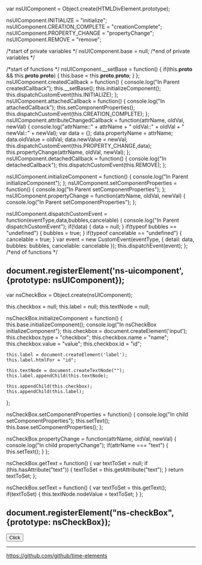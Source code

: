
var nsUIComponent = Object.create(HTMLDivElement.prototype);

nsUIComponent.INITIALIZE = "initialize";
nsUIComponent.CREATION_COMPLETE = "creationComplete";
nsUIComponent.PROPERTY_CHANGE = "propertyChange";
nsUIComponent.REMOVE = "remove";

/*start of private variables */
nsUIComponent.base = null;
/*end of private variables */

/*start of functions */
nsUIComponent.__setBase = function() 
{
	if(this.__proto__ && this.__proto__.__proto__)
	{
		this.base = this.__proto__.__proto__;
	}
};
nsUIComponent.createdCallback = function() 
{
	console.log("In Parent createdCallback");
	this.__setBase();
	this.initializeComponent();
	this.dispatchCustomEvent(this.INITIALIZE);
};
nsUIComponent.attachedCallback = function()
{
	console.log("In attachedCallback");
	this.setComponentProperties();
	this.dispatchCustomEvent(this.CREATION_COMPLETE);
};
nsUIComponent.attributeChangedCallback = function(attrName, oldVal, newVal)
{
	console.log("attrName::" + attrName + " oldVal::" + oldVal + " newVal::" + newVal);
	var data = {};
	data.propertyName = attrName;
	data.oldValue = oldVal;
	data.newValue = newVal;
	this.dispatchCustomEvent(this.PROPERTY_CHANGE,data);
	this.propertyChange(attrName, oldVal, newVal);
};
nsUIComponent.detachedCallback = function()
{
	console.log("In detachedCallback");
	this.dispatchCustomEvent(this.REMOVE);
};

nsUIComponent.initializeComponent = function() 
{
	console.log("In Parent initializeComponent");
};
nsUIComponent.setComponentProperties = function() 
{
	console.log("In Parent setComponentProperties");
};
nsUIComponent.propertyChange = function(attrName, oldVal, newVal) 
{
	console.log("In Parent setComponentProperties");
};

nsUIComponent.dispatchCustomEvent = function(eventType,data,bubbles,cancelable) 
{
	console.log("In Parent dispatchCustomEvent");
	if(!data)
	{
		data = null;
	}
	if(typeof bubbles == "undefined")
	{
		bubbles = true;
	}
	if(typeof cancelable == "undefined")
	{
		cancelable = true;
	}
	var event = new CustomEvent(eventType, 
	{
		detail: data,
		bubbles: bubbles,
		cancelable: cancelable
	});
	this.dispatchEvent(event);
};
/*end of functions */

document.registerElement('ns-uicomponent', {prototype: nsUIComponent});
---------------------------------------------------------------------------------------------------------------------


var nsCheckBox = Object.create(nsUIComponent);

this.checkbox = null;
this.label = null;
this.textNode = null;

nsCheckBox.initializeComponent = function() 
{
	this.base.initializeComponent();
	console.log("In nsCheckBox initializeComponent");
	this.checkbox = document.createElement('input');
	this.checkbox.type = "checkbox";
	this.checkbox.name = "name";
	this.checkbox.value = "value";
	this.checkbox.id = "id";

	this.label = document.createElement('label');
	this.label.htmlFor = "id";
	
	this.textNode = document.createTextNode("");
	this.label.appendChild(this.textNode);

	this.appendChild(this.checkbox);
	this.appendChild(this.label);
};

nsCheckBox.setComponentProperties = function() 
{
	console.log("In child setComponentProperties");
	this.setText();
	this.base.setComponentProperties();
};

nsCheckBox.propertyChange = function(attrName, oldVal, newVal)
{
	console.log("In child propertyChange");
	if(attrName === "text")
	{
		this.setText();
	}
};

nsCheckBox.getText = function()
{
	var textToSet = null;
	if (this.hasAttribute("text")) 
	{
		textToSet = this.getAttribute("text");
	}
	return textToSet;
};

nsCheckBox.setText = function()
{
	var textToSet = this.getText();
	if(textToSet)
	{
		this.textNode.nodeValue = textToSet;
	}
};

document.registerElement("ns-checkBox", {prototype: nsCheckBox});
 -------------------------------------------------------------------------------------------------------------------------------------
 
 <!DOCTYPE html>
<html>

<head>

 <script src="https://cdnjs.cloudflare.com/ajax/libs/webcomponentsjs/0.6.1/CustomElements.js"></script>
 <script src="lib/com/org/base/nsUIComponent.js"></script>
 <script src="lib/com/org/containers/nsGroup.js"></script>
 <script src="lib/com/org/components/nsCheckBox.js"></script>
 
</head>

<body>

<ns-checkBox id="chkBox" text="Check"></ns-checkBox>
<input type="button" value="Click" onclick="changeText()">
</input>
<script>
var count = 0;
function changeText()
{
	count++;
	var checkBox  = document.getElementById("chkBox");
	chkBox.setAttribute("text",("Check" + count));
}
// 	var checkBox = document.createElement("ns-checkBox");
// 	checkBox.text = "Check";
// 	document.body.appendChild(checkBox);     
</script>

</body>

</html>

---------------------------------------------

https://github.com/github/time-elements

